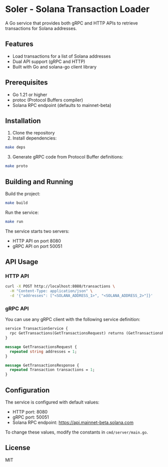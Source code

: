 # Soler - Solana Transaction Loader

A Go service that provides both gRPC and HTTP APIs to retrieve transactions for Solana addresses.

## Features

- Load transactions for a list of Solana addresses
- Dual API support (gRPC and HTTP)
- Built with Go and solana-go client library

## Prerequisites

- Go 1.21 or higher
- protoc (Protocol Buffers compiler)
- Solana RPC endpoint (defaults to mainnet-beta)

## Installation

1. Clone the repository
2. Install dependencies:

```bash
make deps
```

3. Generate gRPC code from Protocol Buffer definitions:

```bash
make proto
```

## Building and Running

Build the project:

```bash
make build
```

Run the service:

```bash
make run
```

The service starts two servers:
- HTTP API on port 8080
- gRPC API on port 50051

## API Usage

### HTTP API

```bash
curl -X POST http://localhost:8080/transactions \
  -H "Content-Type: application/json" \
  -d '{"addresses": ["<SOLANA_ADDRESS_1>", "<SOLANA_ADDRESS_2>"]}'
```

### gRPC API

You can use any gRPC client with the following service definition:

```protobuf
service TransactionService {
  rpc GetTransactions(GetTransactionsRequest) returns (GetTransactionsResponse) {}
}

message GetTransactionsRequest {
  repeated string addresses = 1;
}

message GetTransactionsResponse {
  repeated Transaction transactions = 1;
}
```

## Configuration

The service is configured with default values:
- HTTP port: 8080
- gRPC port: 50051
- Solana RPC endpoint: https://api.mainnet-beta.solana.com

To change these values, modify the constants in `cmd/server/main.go`.

## License

MIT